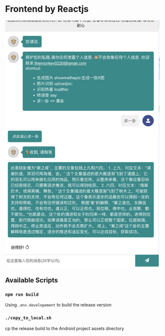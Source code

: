 # Frontend by Reactjs
![chatbx](https://github.com/jebberwocky/chatbx/blob/master/bagua.png?raw=true)

## Available Scripts

### `npm run build`
Using `.env.developement` to build the release version

### `./copy_to_local.sh`
cp the release build to the Android project assets directory 
